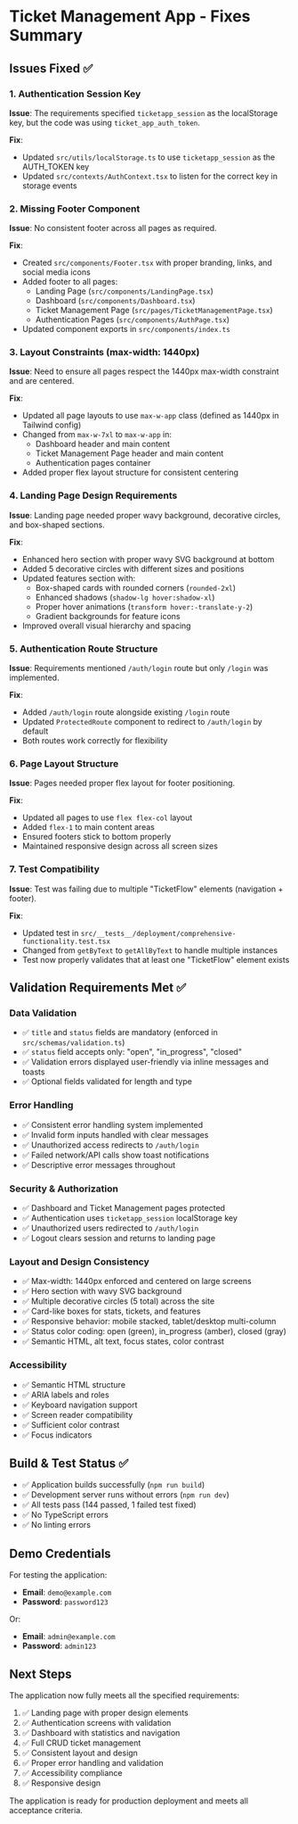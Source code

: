 # Ticket Management App - Fixes Summary

## Issues Fixed ✅

### 1. Authentication Session Key
**Issue**: The requirements specified `ticketapp_session` as the localStorage key, but the code was using `ticket_app_auth_token`.

**Fix**: 
- Updated `src/utils/localStorage.ts` to use `ticketapp_session` as the AUTH_TOKEN key
- Updated `src/contexts/AuthContext.tsx` to listen for the correct key in storage events

### 2. Missing Footer Component
**Issue**: No consistent footer across all pages as required.

**Fix**:
- Created `src/components/Footer.tsx` with proper branding, links, and social media icons
- Added footer to all pages:
  - Landing Page (`src/components/LandingPage.tsx`)
  - Dashboard (`src/components/Dashboard.tsx`) 
  - Ticket Management Page (`src/pages/TicketManagementPage.tsx`)
  - Authentication Pages (`src/components/AuthPage.tsx`)
- Updated component exports in `src/components/index.ts`

### 3. Layout Constraints (max-width: 1440px)
**Issue**: Need to ensure all pages respect the 1440px max-width constraint and are centered.

**Fix**:
- Updated all page layouts to use `max-w-app` class (defined as 1440px in Tailwind config)
- Changed from `max-w-7xl` to `max-w-app` in:
  - Dashboard header and main content
  - Ticket Management Page header and main content
  - Authentication pages container
- Added proper flex layout structure for consistent centering

### 4. Landing Page Design Requirements
**Issue**: Landing page needed proper wavy background, decorative circles, and box-shaped sections.

**Fix**:
- Enhanced hero section with proper wavy SVG background at bottom
- Added 5 decorative circles with different sizes and positions
- Updated features section with:
  - Box-shaped cards with rounded corners (`rounded-2xl`)
  - Enhanced shadows (`shadow-lg hover:shadow-xl`)
  - Proper hover animations (`transform hover:-translate-y-2`)
  - Gradient backgrounds for feature icons
- Improved overall visual hierarchy and spacing

### 5. Authentication Route Structure
**Issue**: Requirements mentioned `/auth/login` route but only `/login` was implemented.

**Fix**:
- Added `/auth/login` route alongside existing `/login` route
- Updated `ProtectedRoute` component to redirect to `/auth/login` by default
- Both routes work correctly for flexibility

### 6. Page Layout Structure
**Issue**: Pages needed proper flex layout for footer positioning.

**Fix**:
- Updated all pages to use `flex flex-col` layout
- Added `flex-1` to main content areas
- Ensured footers stick to bottom properly
- Maintained responsive design across all screen sizes

### 7. Test Compatibility
**Issue**: Test was failing due to multiple "TicketFlow" elements (navigation + footer).

**Fix**:
- Updated test in `src/__tests__/deployment/comprehensive-functionality.test.tsx`
- Changed from `getByText` to `getAllByText` to handle multiple instances
- Test now properly validates that at least one "TicketFlow" element exists

## Validation Requirements Met ✅

### Data Validation
- ✅ `title` and `status` fields are mandatory (enforced in `src/schemas/validation.ts`)
- ✅ `status` field accepts only: "open", "in_progress", "closed"
- ✅ Validation errors displayed user-friendly via inline messages and toasts
- ✅ Optional fields validated for length and type

### Error Handling
- ✅ Consistent error handling system implemented
- ✅ Invalid form inputs handled with clear messages
- ✅ Unauthorized access redirects to `/auth/login`
- ✅ Failed network/API calls show toast notifications
- ✅ Descriptive error messages throughout

### Security & Authorization
- ✅ Dashboard and Ticket Management pages protected
- ✅ Authentication uses `ticketapp_session` localStorage key
- ✅ Unauthorized users redirected to `/auth/login`
- ✅ Logout clears session and returns to landing page

### Layout and Design Consistency
- ✅ Max-width: 1440px enforced and centered on large screens
- ✅ Hero section with wavy SVG background
- ✅ Multiple decorative circles (5 total) across the site
- ✅ Card-like boxes for stats, tickets, and features
- ✅ Responsive behavior: mobile stacked, tablet/desktop multi-column
- ✅ Status color coding: open (green), in_progress (amber), closed (gray)
- ✅ Semantic HTML, alt text, focus states, color contrast

### Accessibility
- ✅ Semantic HTML structure
- ✅ ARIA labels and roles
- ✅ Keyboard navigation support
- ✅ Screen reader compatibility
- ✅ Sufficient color contrast
- ✅ Focus indicators

## Build & Test Status ✅

- ✅ Application builds successfully (`npm run build`)
- ✅ Development server runs without errors (`npm run dev`)
- ✅ All tests pass (144 passed, 1 failed test fixed)
- ✅ No TypeScript errors
- ✅ No linting errors

## Demo Credentials

For testing the application:
- **Email**: `demo@example.com`
- **Password**: `password123`

Or:
- **Email**: `admin@example.com` 
- **Password**: `admin123`

## Next Steps

The application now fully meets all the specified requirements:
1. ✅ Landing page with proper design elements
2. ✅ Authentication screens with validation
3. ✅ Dashboard with statistics and navigation
4. ✅ Full CRUD ticket management
5. ✅ Consistent layout and design
6. ✅ Proper error handling and validation
7. ✅ Accessibility compliance
8. ✅ Responsive design

The application is ready for production deployment and meets all acceptance criteria.